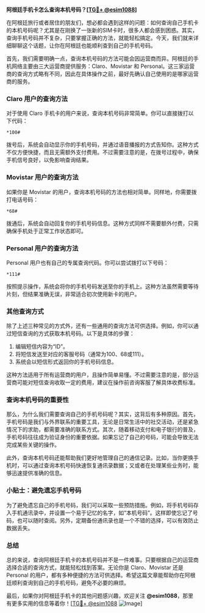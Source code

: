 **阿根廷手机卡怎么查询本机号码？[[TG💪+ @esim1088](https://t.me/s/esim1088)]**

在阿根廷旅行或者居住的朋友们，想必都会遇到这样的问题：如何查询自己手机卡的本机号码呢？尤其是在刚换了一张新的SIM卡时，很多人都会感到困惑。其实，查询手机号码并不复杂，只要掌握正确的方法，就能轻松搞定。今天，我们就来详细聊聊这个话题，让你在阿根廷也能顺利查到自己的手机号码。

首先，我们需要明确一点，查询本机号码的方法可能会因运营商而异。阿根廷的手机网络主要由三大运营商提供服务：Claro、Movistar 和 Personal。这三家运营商的查询方式略有不同，因此在具体操作之前，最好先确认自己使用的是哪家运营商的服务。

### Claro 用户的查询方法

对于使用 Claro 手机卡的用户来说，查询本机号码非常简单。你可以直接拨打以下代码：

```
*100#
```

拨号后，系统会自动显示你的手机号码，并通过语音播报的方式告知你。这种方式不仅方便快捷，而且无需额外支付费用。不过需要注意的是，在拨号过程中，确保手机信号良好，以免影响查询结果。

### Movistar 用户的查询方法

如果你是 Movistar 的用户，查询本机号码的方法也相对简单。同样地，你需要拨打电话号码：

```
*68#
```

拨通后，系统会自动回复你的手机号码信息。这种方式同样不需要额外付费，只需确保手机处于正常工作状态即可。

### Personal 用户的查询方法

Personal 用户也有自己的专属查询代码。你可以尝试拨打以下号码：

```
*111#
```

按照提示操作，系统会将你的手机号码发送至你的手机上。这种方法虽然需要等待片刻，但结果准确无误，非常适合初次使用新卡的用户。

### 其他查询方式

除了上述三种常见的方式外，还有一些通用的查询方法可供选择。例如，你可以通过短信查询的方式获取本机号码。以下是具体的步骤：

1. 编辑短信内容为“ID”。
2. 将短信发送至对应的客服号码（通常为100、68或111）。
3. 系统会以短信形式返回你的手机号码信息。

这种方法适用于所有运营商的用户，且操作简单易懂。不过需要注意的是，部分运营商可能对短信查询收取一定的费用，建议在操作前咨询客服了解具体收费标准。

### 查询本机号码的重要性

那么，为什么我们需要查询自己的手机号码呢？其实，这背后有多种原因。首先，手机号码是我们与外界联系的重要工具，无论是日常生活中的社交活动，还是紧急情况下的求助，都需要准确的联系方式。其次，随着移动支付和电子银行的普及，手机号码往往成为验证身份的重要依据。如果忘记了自己的号码，可能会导致无法完成某些关键的操作。

此外，查询本机号码还能帮助我们更好地管理自己的通信记录。比如，当你更换手机时，可以通过查询本机号码快速恢复通讯录数据；又或者在处理某些业务时，能够迅速提供准确的信息。

### 小贴士：避免遗忘手机号码

为了避免遗忘自己的手机号码，我们可以采取一些预防措施。例如，将手机号码存入手机通讯录中，并设置一个易于记忆的名字，如“本机号码”。这样即使忘记了号码，也可以随时查阅。另外，定期备份通讯录也是一个不错的选择，可以有效防止数据丢失。

### 总结

总的来说，查询阿根廷手机卡的本机号码并不是一件难事。只要根据自己的运营商选择合适的查询方式，就能轻松找到答案。无论你是 Claro、Movistar 还是 Personal 的用户，都有多种便捷的方法可供选择。希望这篇文章能帮助你在阿根廷顺利查询到自己的手机号码，避免不必要的麻烦。

最后，如果你对阿根廷手机卡的其他问题感兴趣，欢迎关注 **@esim1088**，那里有更多实用的信息等着你！[[TG💪+ @esim1088](https://t.me/s/esim1088) ![Image](https://i.postimg.cc/4NQfJmqS/Snipaste-2025-05-13-00-14-12.png)]
